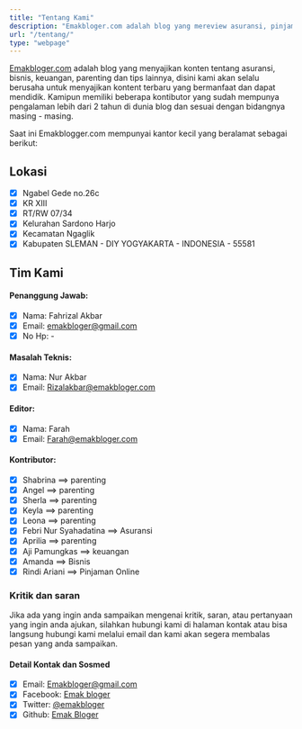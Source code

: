 ```yaml
---
title: "Tentang Kami"
description: "Emakbloger.com adalah blog yang mereview asuransi, pinjaman online, keuangan, parenting, dan masih banyak lagi yang bisa Anda temukan disini"
url: "/tentang/"
type: "webpage"
---
```


[Emakbloger.com](/) adalah blog yang menyajikan konten tentang asuransi, bisnis, keuangan, parenting dan tips lainnya, disini kami akan selalu berusaha untuk menyajikan kontent terbaru yang bermanfaat dan dapat mendidik. Kamipun memiliki beberapa kontibutor yang sudah mempunya pengalaman lebih dari 2 tahun di dunia blog dan sesuai dengan bidangnya masing - masing.

Saat ini Emakblogger.com mempunyai kantor kecil yang beralamat sebagai berikut:

## Lokasi

- [x] Ngabel Gede no.26c
- [x] KR XIII
- [x] RT/RW 07/34
- [x] Kelurahan Sardono Harjo
- [x] Kecamatan Ngaglik
- [x] Kabupaten SLEMAN - DIY YOGYAKARTA - INDONESIA - 55581

## Tim Kami

#### Penanggung Jawab:

- [x] Nama: Fahrizal Akbar
- [x] Email: emakbloger@gmail.com
- [x] No Hp: -

#### Masalah Teknis:

- [x] Nama: Nur Akbar
- [x] Email: Rizalakbar@emakbloger.com

#### Editor:

- [x] Nama: Farah
- [x] Email: Farah@emakbloger.com

#### Kontributor:

- [x] Shabrina ==> parenting
- [x] Angel ==> parenting
- [x] Sherla ==> parenting
- [x] Keyla ==> parenting
- [x] Leona ==> parenting
- [x] Febri Nur Syahadatina ==> Asuransi
- [x] Aprilia ==> parenting
- [x] Aji Pamungkas ==> keuangan
- [x] Amanda ==> Bisnis
- [x] Rindi Ariani ==> Pinjaman Online

### Kritik dan saran

Jika ada yang ingin anda sampaikan mengenai kritik, saran, atau pertanyaan yang ingin anda ajukan, silahkan hubungi kami di halaman kontak atau bisa langsung hubungi kami melalui email dan kami akan segera membalas pesan yang anda sampaikan.

#### Detail Kontak dan Sosmed

- [x] Email: Emakbloger@gmail.com
- [x] Facebook: [Emak bloger](https://facebook.com/emakbloger)
- [x] Twitter: [@emakbloger](https://twitter.com/emakbloger)
- [x] Github: [Emak Bloger](https://github.com/emakbloger)
